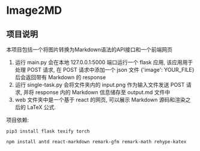 # Image2MD

## 项目说明

本项目包括一个将图片转换为Markdown语法的API接口和一个前端网页

1. 运行 main.py 会在本地 127.0.0.1:5000 端口运行一个 flask 应用, 该应用用于处理 POST 请求, 在 POST 请求中添加一个 json 文件 {'image': YOUR_FILE} 后会返回带有 Markdown 的 response
2. 运行 single-task.py 会将文件夹内的 input.png 作为输入文件发送 POST 请求, 并将 response 内的 Markdown 信息储存至 output.md 文件中
3. web 文件夹中是一个基于 react 的网页, 可以展示 Markdown 源码和渲染之后的 LaTeX 公式.

项目依赖:
```
pip3 install flask texify torch
```

```
npm install antd react-markdown remark-gfm remark-math rehype-katex
```
